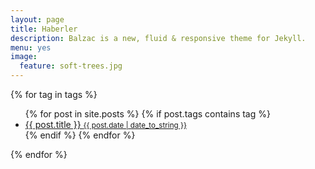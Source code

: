 ```yaml
---
layout: page
title: Haberler
description: Balzac is a new, fluid & responsive theme for Jekyll.
menu: yes
image:
  feature: soft-trees.jpg
---
```


{% for tag in tags %}
	<ul>
	 {% for post in site.posts %}
		 {% if post.tags contains tag %}
		 <li>
		 <a href="{{ post.url }}">
		 {{ post.title }}
		 <small>{{ post.date | date_to_string }}</small>
		 </a>
		 </li>
		 {% endif %}
	 {% endfor %}
	</ul>
{% endfor %}
